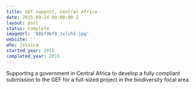 ```yaml
---
title: GEF support, Central Africa
date: 2015-09-24 00:00:00 Z
layout: post
status: Complete
imageUrl: '085f9bf0_zxlch5.jpg'
website: ''
who: jessica
started_year: 2015
completed_year: 2015
---
```


Supporting a government in Central Africa to develop a fully compliant submission to the GEF for a full-sized project in the biodiversity focal area.
